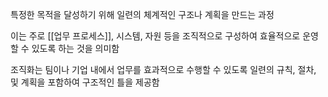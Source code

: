 특정한 목적을 달성하기 위해 일련의 체계적인 구조나 계획을 만드는 과정

이는 주로 [[업무 프로세스]], 시스템, 자원 등을 조직적으로 구성하여 효율적으로 운영할 수 있도록 하는 것을 의미함

조직화는 팀이나 기업 내에서 업무를 효과적으로 수행할 수 있도록 일련의 규칙, 절차, 및 계획을 포함하여 구조적인 틀을 제공함